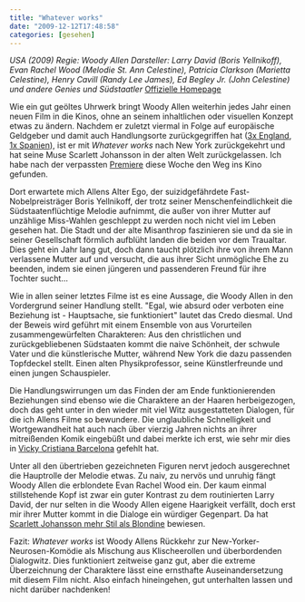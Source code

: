 ```yaml
---
title: "Whatever works"
date: "2009-12-12T17:48:58"
categories: [gesehen]
---
```


*USA (2009)
Regie: Woody Allen
Darsteller: Larry David (Boris Yellnikoff), Evan Rachel Wood (Melodie St. Ann Celestine), Patricia Clarkson (Marietta Celestine), Henry Cavill (Randy Lee James), Ed Begley Jr. (John Celestine) und andere Genies und Südstaatler*
[Offizielle Homepage](http://www.whateverworks.centralfilm.de/)

Wie ein gut geöltes Uhrwerk bringt Woody Allen weiterhin jedes Jahr einen neuen Film in die Kinos, ohne an seinem inhaltlichen oder visuellen Konzept etwas zu ändern. Nachdem er zuletzt viermal in Folge auf europäische Geldgeber und damit auch Handlungsorte zurückgegriffen hat ([3x England](/blog/2006/01/26/match-point/), [1x Spanien](/blog/2008/12/24/vicky-cristina-barcelona/)), ist er mit *Whatever works* nach New York zurückgekehrt und hat seine Muse Scarlett Johansson in der alten Welt zurückgelassen. Ich habe nach der verpassten [Premiere](http://www.tagesspiegel.de/berlin/Kantstrasse-Charlottenburg-Delphi-Palast;art270,2938084) diese Woche den Weg ins Kino gefunden.

Dort erwartete mich Allens Alter Ego, der suizidgefährdete Fast-Nobelpreisträger Boris Yellnikoff, der trotz seiner Menschenfeindlichkeit die Südstaatenflüchtige Melodie aufnimmt, die außer von ihrer Mutter auf unzählige Miss-Wahlen geschleppt zu werden noch nicht viel im Leben gesehen hat. Die Stadt und der alte Misanthrop faszinieren sie und da sie in seiner Gesellschaft förmlich aufblüht landen die beiden vor dem Traualtar. Dies geht ein Jahr lang gut, doch dann taucht plötzlich ihre von ihrem Mann verlassene Mutter auf und versucht, die aus ihrer Sicht unmögliche Ehe zu beenden, indem sie einen jüngeren und passenderen Freund für ihre Tochter sucht...

Wie in allen seiner letztes Filme ist es eine Aussage, die Woody Allen in den Vordergrund seiner Handlung stellt. "Egal, wie absurd oder verboten eine Beziehung ist - Hauptsache, sie funktioniert" lautet das Credo diesmal. Und der Beweis wird geführt mit einem Ensemble von aus Vorurteilen zusammengewürfelten Charakteren: Aus den christlichen und zurückgebliebenen Südstaaten kommt die naive Schönheit, der schwule Vater und die künstlerische Mutter, während New York die dazu passenden Topfdeckel stellt. Einen alten Physikprofessor, seine Künstlerfreunde und einen jungen Schauspieler.

Die Handlungswirrungen um das Finden der am Ende funktionierenden Beziehungen sind ebenso wie die Charaktere an der Haaren herbeigezogen, doch das geht unter in den wieder mit viel Witz ausgestatteten Dialogen, für die ich Allens Filme so bewundere. Die unglaubliche Schnelligkeit und Wortgewandheit hat auch nach über vierzig Jahren nichts an ihrer mitreißenden Komik eingebüßt und dabei merkte ich erst, wie sehr mir dies in [Vicky Cristiana Barcelona](/blog/2008/12/24/vicky-cristina-barcelona/) gefehlt hat.

Unter all den übertrieben gezeichneten Figuren nervt jedoch ausgerechnet die Hauptrolle der Melodie etwas. Zu naiv, zu nervös und unruhig fängt Woody Allen die erblondete Evan Rachel Wood ein. Der kaum einmal stillstehende Kopf ist zwar ein guter Kontrast zu dem routinierten Larry David, der nur selten in die Woody Allen eigene Haarigkeit verfällt, doch erst mir ihrer Mutter kommt in die Dialoge ein würdiger Gegenpart. Da hat [Scarlett Johansson mehr Stil als Blondine](/blog/2009/08/22/scoop-der-knuller/) bewiesen.

Fazit: *Whatever works* ist Woody Allens Rückkehr zur New-Yorker-Neurosen-Komödie als Mischung aus Klischeerollen und überbordenden Dialogwitz. Dies funktioniert zeitweise ganz gut, aber die extreme Überzeichnung der Charaktere lässt eine ernsthafte Auseinandersetzung mit diesem Film nicht. Also einfach hineingehen, gut unterhalten lassen und nicht darüber nachdenken!
